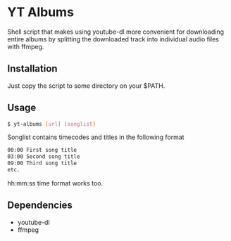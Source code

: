 # YT Albums

Shell script that makes using youtube-dl more convenient for downloading entire albums by splitting the downloaded track into individual audio files with ffmpeg.

## Installation

Just copy the script to some directory on your $PATH.

## Usage

```sh
$ yt-albums [url] [songlist]
```

Songlist contains timecodes and titles in the following format

```sh
00:00 First song title
03:00 Second song title
09:00 Third song title
etc.
```

hh:mm:ss time format works too.

## Dependencies

- youtube-dl
- ffmpeg
